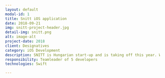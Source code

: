 ```yaml
---
layout: default
modal-id: 1
title: Snitt iOS application
date: 2018-09-21
img: snitt-project-header.jpg
detail-img: snitt.png
alt: image-alt
project-date: 2018
client: Designatives
category: iOS Development
description: SNITT is Hungarian start-up and is taking off this year. Without giving away too much, we hope that the SNITT app will change the way you create videos. <p>The app is currently being developed for iOS and after user-testing is complete we'll launch it.</p>
responsibility: Teamleader of 5 developers
technologies: Swift

---
```

